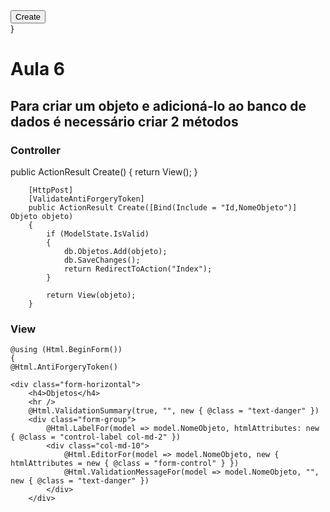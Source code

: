 <div class="form-group">
            <div class="col-md-offset-2 col-md-10">
                <input type="submit" value="Create" class="btn btn-default" />
            </div>
        </div>
    </div>
}<h1>Aula 6</h1>
<h2>Para criar um objeto e adicioná-lo ao banco de dados é necessário criar 2 métodos</h2>

<h3>Controller</h3>
 	public ActionResult Create()
        {
            return View();
        }
        
        [HttpPost]
        [ValidateAntiForgeryToken]
        public ActionResult Create([Bind(Include = "Id,NomeObjeto")] Objeto objeto)
        {
            if (ModelState.IsValid)
            {
                db.Objetos.Add(objeto);
                db.SaveChanges();
                return RedirectToAction("Index");
            }

            return View(objeto);
        }
				
				
<h3>View</h3>

	@using (Html.BeginForm()) 
	{
    @Html.AntiForgeryToken()
    
    <div class="form-horizontal">
        <h4>Objetos</h4>
        <hr />
        @Html.ValidationSummary(true, "", new { @class = "text-danger" })
        <div class="form-group">
            @Html.LabelFor(model => model.NomeObjeto, htmlAttributes: new { @class = "control-label col-md-2" })
            <div class="col-md-10">
                @Html.EditorFor(model => model.NomeObjeto, new { htmlAttributes = new { @class = "form-control" } })
                @Html.ValidationMessageFor(model => model.NomeObjeto, "", new { @class = "text-danger" })
            </div>
        </div>
